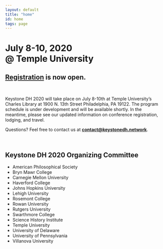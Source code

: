 ```yaml
---
layout: default
title: "home"
id: home
tags: page
---
```


# July 8-10, 2020<br/>@ Temple University

<h2 class="center"><a href="../registration">Registration</a> is now open.</h2>

<br/>

Keystone DH 2020 will take place on July 8-10th at Temple University’s Charles Library at 1900 N. 13th Street Philadelphia, PA 19122. The program schedule is under development and will be available shortly. In the meantime, please see our updated information on conference registration, lodging, and travel.

Questions? Feel free to contact us at **contact@keystonedh.network**.

<br/>

## Keystone DH 2020 Organizing Committee

- American Philosophical Society
- Bryn Mawr College
- Carnegie Mellon University
- Haverford College
- Johns Hopkins University
- Lehigh University
- Rosemont College
- Rowan University
- Rutgers University
- Swarthmore College
- Science History Institute 
- Temple University
- University of Delaware
- University of Pennsylvania
- Villanova University
